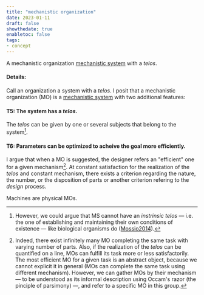 ```yaml
---
title: "mechanistic organization"
date: 2023-01-11
draft: false
showthedate: true
enabletoc: false
tags:
- concept
---
```


A mechanistic organization [mechanistic system](concept/mechanistic%20system.md) with a  *telos*. 

#### Details:

Call an organization a system with a *telos*. I posit that a mechanistic organization (MO) is a [mechanistic system](concept/mechanistic%20system.md) with two additional features:

#### T5: The system has a *telos*. 
The *telos* can be given by one or several subjects that belong to the system[^1]. 

#### T6: Parameters can be optimized to acheive the goal more efficiently.
I argue that when a MO is suggested, the designer refers an "efficient" one for a given mechanism[^3]. At constant satisfaction for the realization of the *telos* and constant mechanism, there exists a criterion regarding the nature, the number, or the disposition of parts or another criterion refering to the *design* process. 

Machines are physical MOs. 

[^1]: However, we could argue that MS cannot have an *instrinsic* *telos* — i.e. the one of establishing and maintaining their own conditions of existence — like biological organisms do ([Mossio2014](reference/Mossio2014.md)). 
[^2]: Circular organizations (i.e. organizations containing causal circularities) are homeostatic ones: they permit the stability (for instance, using feedback loops) of the organization. In contrast to generative organizations — such as biological ones — there are no intrinsic and imprestatable variations of the parts. The absence of a variation/stability duality prevents the adoption of novelties to adapt to external novelties. 
[^3]: Indeed, there exist infinitely many MO completing the same task with varying number of parts[^4]. Also, if the realization of the *telos* can be quantified on a line, MOs can fulfill its task more or less satisfactorily. The most efficient MO for a given task is an abstract object, because we cannot explicit it in general (MOs can complete the same task using different mechanism). However, we can gather MOs by their mechanism — to be understood as its informal description using Occam's razor (the pinciple of parsimony) —, and refer to a specific MO in this group. 
[^4]: Machines must be thermodynamically open systems to operate. Accordingly, mechanistic organizations must be open in some way for relevant ressources to flow in. Performance of MOs could be evaluated by taking into account the number of parts *and* the amount of required ressources. However, we do not characterize MOs with this aspect because i) it refers to a concept or thermodynamics with brings us outside mechanics ii) openess is not an attribute this is restrictive enough to compare organizations. 



